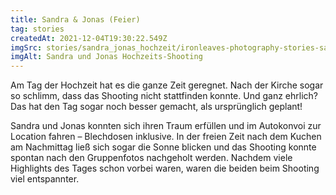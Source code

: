 ```yaml
---
title: Sandra & Jonas (Feier)
tag: stories
createdAt: 2021-12-04T19:30:22.549Z
imgSrc: stories/sandra_jonas_hochzeit/ironleaves-photography-stories-sandra-jonas-hochzeit.jpg
imgAlt: Sandra und Jonas Hochzeits-Shooting
---
```

Am Tag der Hochzeit hat es die ganze Zeit geregnet. Nach der Kirche sogar so schlimm, dass das Shooting nicht stattfinden konnte. Und ganz ehrlich? Das hat den Tag sogar noch besser gemacht, als ursprünglich geplant!
<!--more-->
Sandra und Jonas konnten sich ihren Traum erfüllen und im Autokonvoi zur Location fahren – Blechdosen inklusive. In der freien Zeit nach dem Kuchen am Nachmittag ließ sich sogar die Sonne blicken und das Shooting konnte spontan nach den Gruppenfotos nachgeholt werden. Nachdem viele Highlights des Tages schon vorbei waren, waren die beiden beim Shooting viel entspannter.
